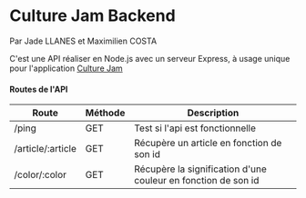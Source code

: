 # Culture Jam Backend

Par Jade LLANES et Maximilien COSTA

C'est une API réaliser en Node.js avec un serveur Express, à usage unique pour l'application [Culture Jam](https://mcynov.gitlab.io/culture-jam/)

#### Routes de l'API

Route  | Méthode | Description
-------|---------|-------------
/ping  | GET | Test si l'api est fonctionnelle
/article/:article | GET | Récupère un article en fonction de son id
/color/:color | GET | Récupère la signification d'une couleur en fonction de son id
 
